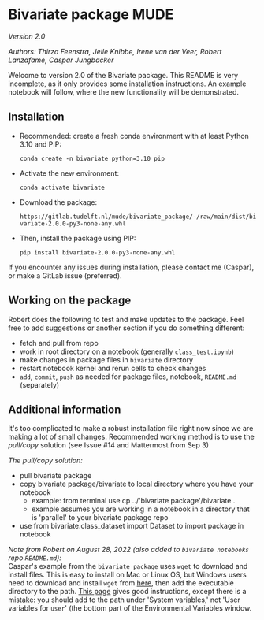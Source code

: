 # Bivariate package MUDE
*Version 2.0*

*Authors: Thirza Feenstra, Jelle Knibbe, Irene van der Veer, Robert Lanzafame, Caspar Jungbacker*

Welcome to version 2.0 of the Bivariate package. This README is very incomplete, as it only provides some installation instructions. An example notebook will follow, where the new functionality will be demonstrated.

## Installation
- Recommended: create a fresh conda environment with at least Python 3.10 and PIP:
  
    ```conda create -n bivariate python=3.10 pip```

- Activate the new environment:
  
  ```conda activate bivariate```

- Download the package:
  
  ```https://gitlab.tudelft.nl/mude/bivariate_package/-/raw/main/dist/bivariate-2.0.0-py3-none-any.whl```

- Then, install the package using PIP:
  
  ```pip install bivariate-2.0.0-py3-none-any.whl```

If you encounter any issues during installation, please contact me (Caspar), or make a GitLab issue (preferred).

## Working on the package

Robert does the following to test and make updates to the package. Feel free to add suggestions or another section if you do something different:
- fetch and pull from repo
- work in root directory on a notebook (generally `class_test.ipynb`)
- make changes in package files in `bivariate` directory
- restart notebook kernel and rerun cells to check changes
- `add`, `commit`, `push` as needed for package files, notebook, `README.md` (separately)

## Additional information

It's too complicated to make a robust installation file right now since we are making a lot of small changes. Recommended working method is to use the *pull/copy* solution (see Issue #14 and Mattermost from Sep 3)

*The pull/copy solution:*  
- pull bivariate package  
- copy bivariate package/bivariate to local directory where you have your notebook  
  - example: from terminal use cp ../'bivariate package'/bivariate .  
  - example assumes you are working in a notebook in a directory that is 'parallel' to your bivariate package repo  
- use from bivariate.class_dataset import Dataset to import package in notebook  

*Note from Robert on August 28, 2022 (also added to `bivariate notebooks` repo `README.md`):*  
Caspar's example from the `bivariate package` uses `wget` to download and install files. This is easy to install on Mac or Linux OS, but Windows users need to download and install `wget` from [here](https://sourceforge.net/projects/gnuwin32/files/wget/1.11.4-1/wget-1.11.4-1-setup.exe/download?use_mirror=excellmedia), then add the executable directory to the path. [This page](https://techcult.com/how-to-download-install-and-use-wget-for-windows-10/) gives good instructions, except there is a mistake: you should add to the path under 'System variables,' not 'User variables for `user`' (the bottom part of the Environmental Variables window.
